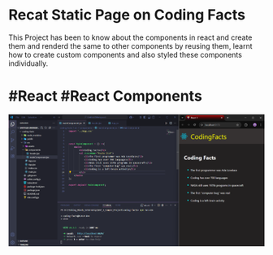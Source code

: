 # Recat Static Page on Coding Facts

This Project has been to know about the components in react and create them and renderd the same to other components by reusing them, learnt how to create custom components and also styled these components individually.

# #React  #React Components

![](output1.png)





